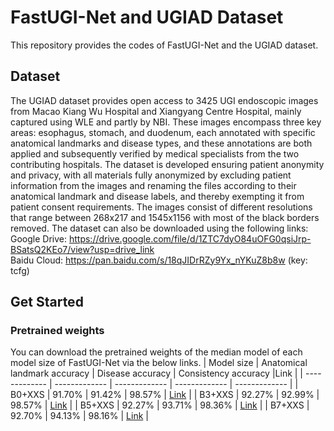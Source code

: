 # FastUGI-Net and UGIAD Dataset
This repository provides the codes of FastUGI-Net and the UGIAD dataset.

## Dataset
The UGIAD dataset provides open access to 3425 UGI endoscopic images from Macao Kiang Wu Hospital and Xiangyang Centre Hospital, mainly captured using WLE and partly by NBI. These images encompass three key areas: esophagus, stomach, and duodenum, each annotated with specific anatomical landmarks and disease types, and these annotations are both applied and subsequently verified by medical specialists from the two contributing hospitals. The dataset is developed ensuring patient anonymity and privacy, with all materials fully anonymized by excluding patient information from the images and renaming the files according to their anatomical landmark and disease labels, and thereby exempting it from patient consent requirements. The images consist of different resolutions that range between 268x217 and 1545x1156 with most of the black borders removed. 
The dataset can also be downloaded using the following links: <br />
Google Drive: https://drive.google.com/file/d/1ZTC7dyO84uOFG0qsiJrp-BSatsQ2KEo7/view?usp=drive_link <br />
Baidu Cloud: https://pan.baidu.com/s/18qJIDrRZy9Yx_nYKuZ8b8w (key: tcfg)

## Get Started
### Pretrained weights
You can download the pretrained weights of the median model of each model size of FastUGI-Net via the below links.
| Model size  | Anatomical landmark accuracy | Disease accuracy | Consistency accuracy |Link |
| ------------- | ------------- | ------------- | ------------- | ------------- |
| B0+XXS  | 91.70% | 91.42% | 98.57% | [Link](https://drive.google.com/file/d/1XNWLUYP271csG0Jh4xtU-A9zpWWBAOCw/view?usp=drive_link) |
| B3+XXS  | 92.27% | 92.99% | 98.57% | [Link](https://pages.github.com/)  |
| B5+XXS  | 92.27% | 93.71% | 98.36% | [Link](https://drive.google.com/file/d/1e1fDCTi5CqHWgOOTEJdVqnWZ-Wr4AfSz/view?usp=drive_link)   |
| B7+XXS  | 92.70% | 94.13% | 98.16% | [Link](https://drive.google.com/file/d/19B2TpIttZ08_bQXm4mtxuW7qA0OYGT3T/view?usp=drive_link) |
